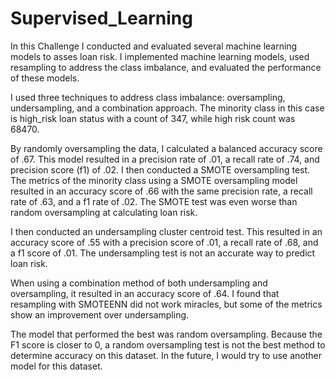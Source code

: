 # Supervised_Learning
In this Challenge I conducted and evaluated several machine learning models to asses loan risk. I implemented machine learning models, used resampling to address the class imbalance, and evaluated the performance of these models. 

I used three techniques to address class imbalance: oversampling, undersampling, and a combination approach. The minority class in this case is high_risk loan status with a count of 347, while high risk count was 68470. 

By randomly oversampling the data, I calculated a balanced accuracy score of .67. This model resulted in a precision rate of .01, a recall rate of .74, and precision score (f1) of .02. I then conducted a SMOTE oversampling test. The metrics of the minority class using a SMOTE oversampling model resulted in an accuracy score of .66 with the same precision rate, a recall rate of .63, and a f1 rate of .02. The SMOTE test was even worse than random oversampling at calculating loan risk.

I then conducted an undersampling cluster centroid test. This resulted in an accuracy score of .55 with a precision score of .01, a recall rate of .68, and a f1 score of .01. The undersampling test is not an accurate way to predict loan risk.

When using a combination method of both undersampling and oversampling, it resulted in an accuracy score of .64. I found that resampling with SMOTEENN did not work miracles, but some of the metrics show an improvement over undersampling.

The model that performed the best was random oversampling. Because the F1 score is closer to 0, a random oversampling test is not the best method to determine accuracy on this dataset. In the future, I would try to use another model for this dataset.
